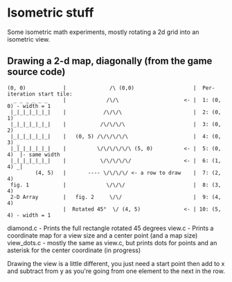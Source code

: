 # Isometric stuff

Some isometric math experiments, mostly rotating a 2d grid into an isometric view.


## Drawing a 2-d map, diagonally (from the game source code)

    (0, 0)            |              /\ (0,0)                   |  Per-iteration start tile:
      _ _ _ _ _ _     |             /\/\                     <- |  1: (0, 0) - width = 1
     |_|_|_|_|_|_|    |            /\/\/\                       |  2: (0, 1)
     |_|_|_|_|_|_|    |           /\/\/\/\                      |  3: (0, 2)
     |_|_|_|_|_|_|    |   (0, 5) /\/\/\/\/\                     |  4: (0, 3) _
     |_|_|_|_|_|_|    |          \/\/\/\/\/\ (5, 0)          <- |  5: (0, 4)  |- same width
     |_|_|_|_|_|_|    |           \/\/\/\/\/                 <- |  6: (1, 4) _|
             (4, 5)   |       ---- \/\/\/\/ <- a row to draw    |  7: (2, 4)
     fig. 1           |             \/\/\/                      |  8: (3, 4)
     2-D Array        |   fig. 2     \/\/                       |  9: (4, 4)
                      |  Rotated 45°  \/ (4, 5)              <- | 10: (5, 4) - width = 1


diamond.c - Prints the full rectangle rotated 45 degrees
view.c - Prints a coordinate map for a view size and a center point (and a map size)
view_dots.c - mostly the same as view.c, but prints dots for points and an asterisk for the center coordinate (in progress)

Drawing the view is a little different, you just need a start point then add to x and subtract from y as you're going from one element to the next in the row.

